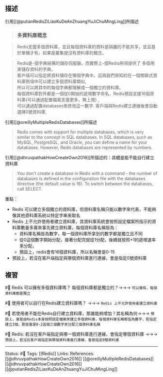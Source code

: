 
## 描述

引用[[@putianRedisZiLiaoKuDeAnZhuangYuJiChuMingLing]]所描述
> ### 多資料庫概念

> Redis支援多個資料庫，並且每個資料庫的資料是隔離的不能共享，並且基於單機才有，如果是叢集就沒有資料庫的概念。  

> Redis是-個字典結構的儲存伺服器，而實際上-個Redis例項提供了 多個用來儲存資料的字典，  
> 客戶端可以指定將資料儲存在哪個字典中。這與我們熟知的在一個關聯式資料庫例項中可以建立多個資料庫類似,  
> 所以可以將其中的每個字典都理解成一個獨立的資料庫。  
> 每個資料庫對外都是一個從0開始的遞增數字命名，Redis預設支援16個資料庫(可以通過配置檔案支援更多，無上限) ,  
> 可以通過配置databases來修改這一數字. 客戶端與Redis建立連線後會自動選擇0號資料庫,


引用[[@oreillyMultipleRedisDatabases]]所描述
> Redis comes with support for multiple databases, which is very similar to the concept in SQL databases. In SQL databases, such as MySQL, PostgreSQL, and Oracle, you can define a name for your databases. However, Redis databases are represented by numbers.

引用[[@dhruvpathakHowCreateOwn2016]]所描述的：具體是能不能自行建立資料庫
> You don't create a database in Redis with a command - the number of databases is defined in the configuration file with the databases directive (the default value is 16). To switch between the databases, call SELECT.

重點：
- Redis 可以建立多個獨立的資料庫，但資料庫名稱只能以數字來代表，不能夠像其他資料庫系統以特定字串來取名
- Redis 上不允許使用者建立資料庫，其資料庫系統會按照設定檔案所指示的資料庫數量多寡來事先建立資料庫，每個資料庫名稱皆為：
	- 資料庫名稱皆為數字，每一個資料庫所拿到的數字都是獨立且不同
	- 從0這個數字開始分配，接著分配完就從1分配，後續就按照+1的遞增速率來分配，
	- 預設上，redis會有16個資料庫，所以名稱會是0-15
- 預設上，若沒在客戶端指定與哪個資料庫進行連線，會是指定0號資料庫

## 複習

#🧠 Redis 可以擁有多個資料庫嗎？ 每個資料庫都是獨立的？->->-> `可以擁有，每個資料庫都是獨立`
<!--SR:!2022-06-29,17,250-->

#🧠 使用者可以自行在Redis建立資料庫嗎？ ->->-> `Redis 上不允許使用者建立資料庫`
<!--SR:!2022-07-12,27,250-->

#🧠 若使用者不能在Redis自行建立資料庫，那誰能夠增加？其名稱為何->->-> `預設上，會是由Redis本身按照設定檔案來建立多個資料庫，每個資料庫名稱都皆為數字，若指定建立3個，那就會是0-2這個三個數字來分配三個資料庫名稱`
<!--SR:!2022-07-10,26,250-->

#🧠 Redis: 若沒在客戶端指定與哪一個資料庫進行連線，會指定哪個資料庫 ->->-> `預設上，若沒在客戶端指定與哪個資料庫進行連線，會是指定0號資料庫`
<!--SR:!2022-07-16,27,250-->


---
Status: #🌱 
Tags:
[[Redis]] 
Links:
References:
[[@dhruvpathakHowCreateOwn2016]]
[[@oreillyMultipleRedisDatabases]]
[[@dhruvpathakHowCreateOwn2016]]
[[@putianRedisZiLiaoKuDeAnZhuangYuJiChuMingLing]]